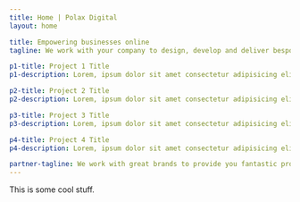 ```yaml
---
title: Home | Polax Digital
layout: home

title: Empowering businesses online
tagline: We work with your company to design, develop and deliver bespoke websites, applications and digital products to ensure your business thrives online. <span class="tagline-orange">More time to put your feet up.</span>

p1-title: Project 1 Title
p1-description: Lorem, ipsum dolor sit amet consectetur adipisicing elit. Facere laborum nostrum nesciunt, error accusamus laboriosam nihil, quos nisi earum provident eius quasi labore voluptas rem.

p2-title: Project 2 Title
p2-description: Lorem, ipsum dolor sit amet consectetur adipisicing elit. Facere laborum nostrum nesciunt, error accusamus laboriosam nihil, quos nisi earum provident eius quasi labore voluptas rem.

p3-title: Project 3 Title
p3-description: Lorem, ipsum dolor sit amet consectetur adipisicing elit. Facere laborum nostrum nesciunt, error accusamus laboriosam nihil, quos nisi earum provident eius quasi labore voluptas rem.

p4-title: Project 4 Title
p4-description: Lorem, ipsum dolor sit amet consectetur adipisicing elit. Facere laborum nostrum nesciunt, error accusamus laboriosam nihil, quos nisi earum provident eius quasi labore voluptas rem.

partner-tagline: We work with great brands to provide you fantastic products.
---
```


This is some cool stuff.
